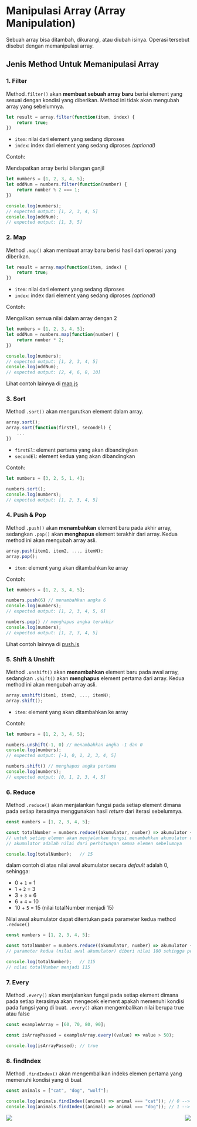 # Manipulasi Array (Array Manipulation)

Sebuah array bisa ditambah, dikurangi, atau diubah isinya. Operasi tersebut disebut dengan memanipulasi array.

## Jenis Method Untuk Memanipulasi Array

### 1. Filter

Method`.filter()` akan **membuat sebuah array baru** berisi element yang sesuai dengan kondisi yang diberikan. Method ini tidak akan mengubah array yang sebelumnya.

```js
let result = array.filter(function(item, index) {
	return true;
})
```

- `item`: nilai dari element yang sedang diproses
- `index`: index dari element yang sedang diproses *(optional)*

Contoh:

Mendapatkan array berisi bilangan ganjil

```js
let numbers = [1, 2, 3, 4, 5];
let oddNum = numbers.filter(function(number) {
	return number % 2 === 1;
})

console.log(numbers);
// expected output: [1, 2, 3, 4, 5]
console.log(oddNum);
// expected output: [1, 3, 5]
```

### 2. Map

Method `.map()` akan membuat array baru berisi hasil dari operasi yang diberikan.

```js
let result = array.map(function(item, index) {
	return true;
})
```

- `item`: nilai dari element yang sedang diproses
- `index`: index dari element yang sedang diproses *(optional)*

Contoh:

Mengalikan semua nilai dalam array dengan 2

```js
let numbers = [1, 2, 3, 4, 5];
let oddNum = numbers.map(function(number) {
	return number * 2;
})

console.log(numbers);
// expected output: [1, 2, 3, 4, 5]
console.log(oddNum);
// expected output: [2, 4, 6, 8, 10]
```
Lihat contoh lainnya di [map.js](map.js)

### 3. Sort

Method `.sort()` akan mengurutkan element dalam array.

```js
array.sort();
array.sort(function(firstEl, secondEl) {
	...
})
```

- `firstEl`: element pertama yang akan dibandingkan
- `secondEl`: element kedua yang akan dibandingkan

Contoh:

```js
let numbers = [3, 2, 5, 1, 4];

numbers.sort();
console.log(numbers);
// expected output: [1, 2, 3, 4, 5]
```

### 4. Push & Pop

Method `.push()` akan **menambahkan** element baru pada akhir array, sedangkan `.pop()` akan **menghapus** element terakhir dari array. Kedua method ini akan mengubah array asli.

```js
array.push(item1, item2, ..., itemN);
array.pop();
```

- `item`: element yang akan ditambahkan ke array

Contoh:

```js
let numbers = [1, 2, 3, 4, 5];

numbers.push(6) // menambahkan angka 6
console.log(numbers);
// expected output: [1, 2, 3, 4, 5, 6]

numbers.pop() // menghapus angka terakhir
console.log(numbers);
// expected output: [1, 2, 3, 4, 5]
```
Lihat contoh lainnya di [push.js](push.js)

### 5. Shift & Unshift

Method `.unshift()` akan **menambahkan** element baru pada awal array, sedangkan `.shift()` akan **menghapus** element pertama dari array. Kedua method ini akan mengubah array asli.

```js
array.unshift(item1, item2, ..., itemN);
array.shift();
```

- `item`: element yang akan ditambahkan ke array

Contoh:

```js
let numbers = [1, 2, 3, 4, 5];

numbers.unshift(-1, 0) // menambahkan angka -1 dan 0
console.log(numbers);
// expected output: [-1, 0, 1, 2, 3, 4, 5]

numbers.shift() // menghapus angka pertama
console.log(numbers);
// expected output: [0, 1, 2, 3, 4, 5]
```

### 6. Reduce

Method `.reduce()` akan menjalankan fungsi pada setiap element dimana pada setiap iterasinya menggunakan hasil *return* dari iterasi sebelumnya.

```js
const numbers = [1, 2, 3, 4, 5];

const totalNumber = numbers.reduce((akumulator, number) => akumulator + number);
// untuk setiap elemen akan menjalankan fungsi menambahkan akumulator dengan nilai dirinya
// akumulator adalah nilai dari perhitungan semua elemen sebelumnya

console.log(totalNumber);	// 15
```

dalam contoh di atas nilai awal akumulator secara *default* adalah 0, sehingga:
- 0 + `1` = 1
- 1 + `2` = 3
- 3 + `3` = 6
- 6 + `4` = 10
- 10 + `5` = 15 (nilai totalNumber menjadi 15)

Nilai awal akumulator dapat ditentukan pada parameter kedua method `.reduce()`

```js
const numbers = [1, 2, 3, 4, 5];

const totalNumber = numbers.reduce((akumulator, number) => akumulator + number, 100);
// parameter kedua (nilai awal akumulator) diberi nilai 100 sehingga perhitungan dimulai dari 100

console.log(totalNumber);	// 115
// nilai totalNumber menjadi 115
```

### 7. Every
Method `.every()` akan menjalankan fungsi pada setiap element dimana pada setiap iterasinya akan mengecek element apakah memenuhi kondisi pada fungsi yang di buat. `.every()` akan mengembalikan nilai berupa true atau false

```js
const exampleArray = [60, 70, 80, 90];

const isArrayPassed = exampleArray.every((value) => value > 50);

console.log(isArrayPassed); // true
```

### 8. findIndex
Method `.findIndex()` akan mengembalikan indeks elemen pertama yang memenuhi kondisi yang di buat

```js
const animals = ["cat", "dog", "wolf"];

console.log(animals.findIndex((animal) => animal === "cat")); // 0 --> mencari indeks cat dalam array animals
console.log(animals.findIndex((animal) => animal === "dog")); // 1 --> mencari indeks dog dalam array animals
```

[<img align="left" src="https://api.bellshade.org/badge/navigation?badgeType=previous&text=Array" />](../009_array)

[<img align="right" src="https://api.bellshade.org/badge/navigation?badgeType=next&text=Object" />](../011_object)
